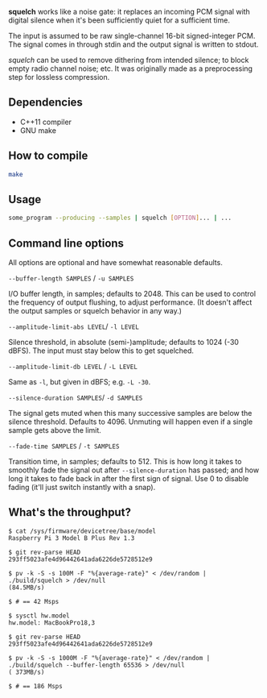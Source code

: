 **squelch** works like a noise gate: it replaces an incoming PCM signal with
digital silence when it's been sufficiently quiet for a sufficient time.

The input is assumed to be raw single-channel 16-bit signed-integer PCM. The
signal comes in through stdin and the output signal is written to
stdout.

*squelch* can be used to remove dithering from intended silence; to block empty radio channel noise; etc. It was
originally made as a preprocessing step for lossless compression.

## Dependencies

* C++11 compiler
* GNU make

## How to compile

```sh
make
```

## Usage

```sh
some_program --producing --samples | squelch [OPTION]... | ...
```

## Command line options

All options are optional and have somewhat reasonable defaults.

`--buffer-length SAMPLES` / `-u SAMPLES`

I/O buffer length, in samples; defaults to 2048.
This can be used to control the frequency of output flushing, to adjust performance.
(It doesn't affect the output samples or squelch behavior in any way.)

`--amplitude-limit-abs LEVEL`/  `-l LEVEL`

Silence threshold, in absolute (semi-)amplitude; defaults to 1024 (-30 dBFS).
The input must stay below this to get squelched.

`--amplitude-limit-db LEVEL` /  `-L LEVEL`

Same as `-l`, but given in dBFS; e.g. `-L -30`.

`--silence-duration SAMPLES`/ `-d SAMPLES`

The signal gets muted when this many successive samples are below the silence threshold.
Defaults to 4096. Unmuting will happen even if a single sample gets above the limit.

`--fade-time SAMPLES` / `-t SAMPLES`

Transition time, in samples; defaults to 512.
This is how long it takes to smoothly fade the signal out after `--silence-duration` has passed;
and how long it takes to fade back in after the first sign of signal.
Use 0 to disable fading (it'll just switch instantly with a snap).

## What's the throughput?

```
$ cat /sys/firmware/devicetree/base/model
Raspberry Pi 3 Model B Plus Rev 1.3

$ git rev-parse HEAD
293ff5023afe4d96442641ada6226de5728512e9

$ pv -k -S -s 100M -F "%{average-rate}" < /dev/random | ./build/squelch > /dev/null
(84.5MB/s)

$ # == 42 Msps
```

```
$ sysctl hw.model
hw.model: MacBookPro18,3

$ git rev-parse HEAD
293ff5023afe4d96442641ada6226de5728512e9

$ pv -k -S -s 1000M -F "%{average-rate}" < /dev/random | ./build/squelch --buffer-length 65536 > /dev/null
( 373MB/s)

$ # == 186 Msps
```
